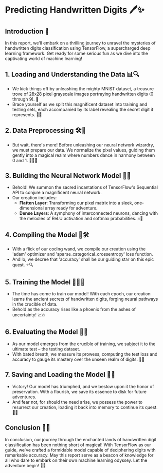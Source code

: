 # Predicting Handwritten Digits 🖊️✨

## Introduction 🌟

In this report, we'll embark on a thrilling journey to unravel the mysteries of handwritten digits classification using TensorFlow, a supercharged deep learning framework. Get ready for some serious fun as we dive into the captivating world of machine learning!

## 1. Loading and Understanding the Data 📊🔍

- We kick things off by unleashing the mighty MNIST dataset, a treasure trove of 28x28 pixel grayscale images portraying handwritten digits (0 through 9). 🎨
- Brace yourself as we split this magnificent dataset into training and testing sets, each accompanied by its label revealing the secret digit it represents. 🔢✨

## 2. Data Preprocessing 🛠️🎨

- But wait, there's more! Before unleashing our neural network wizardry, we must prepare our data. We normalize the pixel values, guiding them gently into a magical realm where numbers dance in harmony between 0 and 1. 🧙‍♂️🌈

## 3. Building the Neural Network Model 🧠💡

- Behold! We summon the sacred incantations of TensorFlow's Sequential API to conjure a magnificent neural network.
- Our creation includes:
  - **Flatten Layer**: Transforming our pixel matrix into a sleek, one-dimensional array ready for adventure.
  - **Dense Layers**: A symphony of interconnected neurons, dancing with the melodies of ReLU activation and softmax probabilities. 🎶🔮

## 4. Compiling the Model 🚀🛠️

- With a flick of our coding wand, we compile our creation using the 'adam' optimizer and 'sparse_categorical_crossentropy' loss function.
- And lo, we decree that 'accuracy' shall be our guiding star on this epic quest. ⭐🔍

## 5. Training the Model 🏋️‍♂️💪

- The time has come to train our model! With each epoch, our creation learns the ancient secrets of handwritten digits, forging neural pathways in the crucible of data.
- Behold as the accuracy rises like a phoenix from the ashes of uncertainty! 📈🔥

## 6. Evaluating the Model 🧐🔬

- As our model emerges from the crucible of training, we subject it to the ultimate test – the testing dataset.
- With bated breath, we measure its prowess, computing the test loss and accuracy to gauge its mastery over the unseen realm of digits. 🎯🔬

## 7. Saving and Loading the Model 💾📂

- Victory! Our model has triumphed, and we bestow upon it the honor of preservation. With a flourish, we save its essence to disk for future adventures.
- And fear not, for should the need arise, we possess the power to resurrect our creation, loading it back into memory to continue its quest. 🌟💾

## Conclusion 🎉🚀

In conclusion, our journey through the enchanted lands of handwritten digit classification has been nothing short of magical! With TensorFlow as our guide, we've crafted a formidable model capable of deciphering digits with remarkable accuracy.
May this report serve as a beacon of knowledge for all who dare to embark on their own machine learning odyssey. Let the adventure begin! 🚀✨
